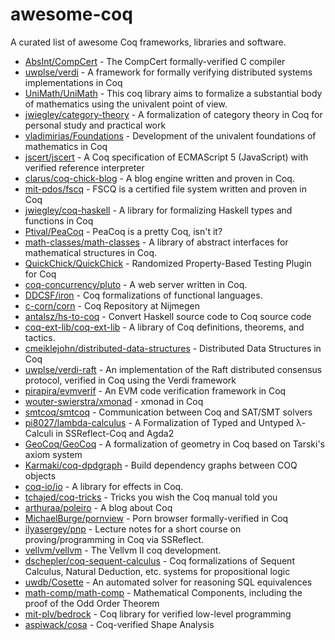 # awesome-coq

A curated list of awesome Coq frameworks, libraries and software.

* [AbsInt/CompCert](https://github.com/AbsInt/CompCert) - The CompCert formally-verified C compiler
* [uwplse/verdi](https://github.com/uwplse/verdi) - A framework for formally verifying distributed systems implementations in Coq
* [UniMath/UniMath](https://github.com/UniMath/UniMath) - This coq library aims to formalize a substantial body of mathematics using the univalent point of view.
* [jwiegley/category-theory](https://github.com/jwiegley/category-theory) - A formalization of category theory in Coq for personal study and practical work
* [vladimirias/Foundations](https://github.com/vladimirias/Foundations) - Development of the univalent foundations of mathematics in Coq
* [jscert/jscert](https://github.com/jscert/jscert) - A Coq specification of ECMAScript 5 (JavaScript) with verified reference interpreter
* [clarus/coq-chick-blog](https://github.com/clarus/coq-chick-blog) - A blog engine written and proven in Coq.
* [mit-pdos/fscq](https://github.com/mit-pdos/fscq) - FSCQ is a certified file system written and proven in Coq
* [jwiegley/coq-haskell](https://github.com/jwiegley/coq-haskell) - A library for formalizing Haskell types and functions in Coq
* [Ptival/PeaCoq](https://github.com/Ptival/PeaCoq) - PeaCoq is a pretty Coq, isn't it?
* [math-classes/math-classes](https://github.com/math-classes/math-classes) - A library of abstract interfaces for mathematical structures in Coq.
* [QuickChick/QuickChick](https://github.com/QuickChick/QuickChick) - Randomized Property-Based Testing Plugin for Coq
* [coq-concurrency/pluto](https://github.com/coq-concurrency/pluto) - A web server written in Coq.
* [DDCSF/iron](https://github.com/DDCSF/iron) - Coq formalizations of functional languages.
* [c-corn/corn](https://github.com/c-corn/corn) - Coq Repository at Nijmegen
* [antalsz/hs-to-coq](https://github.com/antalsz/hs-to-coq) - Convert Haskell source code to Coq source code
* [coq-ext-lib/coq-ext-lib](https://github.com/coq-ext-lib/coq-ext-lib) - A library of Coq definitions, theorems, and tactics.
* [cmeiklejohn/distributed-data-structures](https://github.com/cmeiklejohn/distributed-data-structures) - Distributed Data Structures in Coq
* [uwplse/verdi-raft](https://github.com/uwplse/verdi-raft) - An implementation of the Raft distributed consensus protocol, verified in Coq using the Verdi framework
* [pirapira/evmverif](https://github.com/pirapira/evmverif) - An EVM code verification framework in Coq
* [wouter-swierstra/xmonad](https://github.com/wouter-swierstra/xmonad) - xmonad in Coq
* [smtcoq/smtcoq](https://github.com/smtcoq/smtcoq) - Communication between Coq and SAT/SMT solvers
* [pi8027/lambda-calculus](https://github.com/pi8027/lambda-calculus) - A Formalization of Typed and Untyped λ-Calculi in SSReflect-Coq and Agda2
* [GeoCoq/GeoCoq](https://github.com/GeoCoq/GeoCoq) - A formalization of geometry in Coq based on Tarski's axiom system
* [Karmaki/coq-dpdgraph](https://github.com/Karmaki/coq-dpdgraph) - Build dependency graphs between COQ objects
* [coq-io/io](https://github.com/coq-io/io) - A library for effects in Coq.
* [tchajed/coq-tricks](https://github.com/tchajed/coq-tricks) - Tricks you wish the Coq manual told you
* [arthuraa/poleiro](https://github.com/arthuraa/poleiro) - A blog about Coq
* [MichaelBurge/pornview](https://github.com/MichaelBurge/pornview) - Porn browser formally-verified in Coq
* [ilyasergey/pnp](https://github.com/ilyasergey/pnp) - Lecture notes for a short course on proving/programming in Coq via SSReflect.
* [vellvm/vellvm](https://github.com/vellvm/vellvm) - The Vellvm II coq development.
* [dschepler/coq-sequent-calculus](https://github.com/dschepler/coq-sequent-calculus) - Coq formalizations of Sequent Calculus, Natural Deduction, etc. systems for propositional logic
* [uwdb/Cosette](https://github.com/uwdb/Cosette) - An automated solver for reasoning SQL equivalences
* [math-comp/math-comp](https://github.com/math-comp/math-comp) - Mathematical Components, including the proof of the Odd Order Theorem
* [mit-plv/bedrock](https://github.com/mit-plv/bedrock) - Coq library for verified low-level programming
* [aspiwack/cosa](https://github.com/aspiwack/cosa) - Coq-verified Shape Analysis
